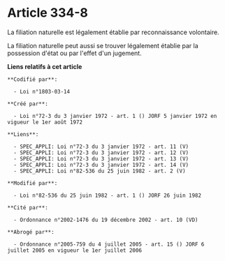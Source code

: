 # Article 334-8

La filiation naturelle est légalement établie par reconnaissance volontaire.

La filiation naturelle peut aussi se trouver légalement établie par la possession d'état ou par l'effet d'un jugement.

**Liens relatifs à cet article**

	**Codifié par**:

	  - Loi n°1803-03-14

	**Créé par**:

	  - Loi n°72-3 du 3 janvier 1972 - art. 1 () JORF 5 janvier 1972 en vigueur le 1er août 1972

	**Liens**:

	  - SPEC_APPLI: Loi n°72-3 du 3 janvier 1972 - art. 11 (V)
	  - SPEC_APPLI: Loi n°72-3 du 3 janvier 1972 - art. 12 (V)
	  - SPEC_APPLI: Loi n°72-3 du 3 janvier 1972 - art. 13 (V)
	  - SPEC_APPLI: Loi n°72-3 du 3 janvier 1972 - art. 14 (V)
	  - SPEC_APPLI: Loi n°82-536 du 25 juin 1982 - art. 2 (V)

	**Modifié par**:

	  - Loi n°82-536 du 25 juin 1982 - art. 1 () JORF 26 juin 1982

	**Cité par**:

	  - Ordonnance n°2002-1476 du 19 décembre 2002 - art. 10 (VD)

	**Abrogé par**:

	  - Ordonnance n°2005-759 du 4 juillet 2005 - art. 15 () JORF 6 juillet 2005 en vigueur le 1er juillet 2006
